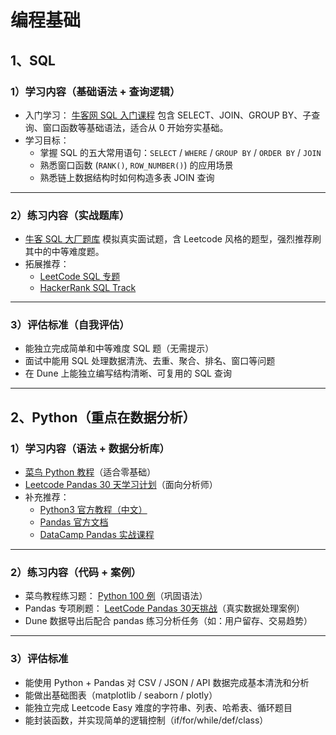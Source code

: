 # 编程基础

## 1、SQL

### 1）学习内容（基础语法 + 查询逻辑）

- 入门学习：
   [牛客网 SQL 入门课程](https://www.nowcoder.com/exam/oj?page=1&tab=SQL篇&topicId=199)
   包含 SELECT、JOIN、GROUP BY、子查询、窗口函数等基础语法，适合从 0 开始夯实基础。
- 学习目标：
  - 掌握 SQL 的五大常用语句：`SELECT` / `WHERE` / `GROUP BY` / `ORDER BY` / `JOIN`
  - 熟悉窗口函数 (`RANK()`, `ROW_NUMBER()`) 的应用场景
  - 熟悉链上数据结构时如何构造多表 JOIN 查询

------

### 2）练习内容（实战题库）

- [牛客 SQL 大厂题库](https://www.nowcoder.com/exam/oj?page=1&tab=SQL篇&topicId=375)
   模拟真实面试题，含 Leetcode 风格的题型，强烈推荐刷其中的中等难度题。
- 拓展推荐：
  - [LeetCode SQL 专题](https://leetcode.com/problemset/database/)
  - [HackerRank SQL Track](https://www.hackerrank.com/domains/tutorials/10-days-of-sql)

------

### 3）评估标准（自我评估）

- 能独立完成简单和中等难度 SQL 题（无需提示）
- 面试中能用 SQL 处理数据清洗、去重、聚合、排名、窗口等问题
- 在 Dune 上能独立编写结构清晰、可复用的 SQL 查询

------

## 2、Python（重点在数据分析）

### 1）学习内容（语法 + 数据分析库）

- [菜鸟 Python 教程](https://www.runoob.com/python/python-tutorial.html)（适合零基础）
- [Leetcode Pandas 30 天学习计划](https://leetcode.com/studyplan/30-days-of-pandas/)（面向分析师）
- 补充推荐：
  - [Python3 官方教程（中文）](https://docs.python.org/zh-cn/3/tutorial/)
  - [Pandas 官方文档](https://pandas.pydata.org/docs/)
  - [DataCamp Pandas 实战课程](https://www.datacamp.com/courses/pandas-foundations)

------

### 2）练习内容（代码 + 案例）

- 菜鸟教程练习题：
   [Python 100 例](https://www.runoob.com/python/python-100-examples.html)（巩固语法）
- Pandas 专项刷题：
   [LeetCode Pandas 30天挑战](https://leetcode.com/studyplan/30-days-of-pandas/)（真实数据处理案例）
- Dune 数据导出后配合 pandas 练习分析任务（如：用户留存、交易趋势）

------

### 3）评估标准

- 能使用 Python + Pandas 对 CSV / JSON / API 数据完成基本清洗和分析
- 能做出基础图表（matplotlib / seaborn / plotly）
- 能独立完成 Leetcode Easy 难度的字符串、列表、哈希表、循环题目
- 能封装函数，并实现简单的逻辑控制（if/for/while/def/class）